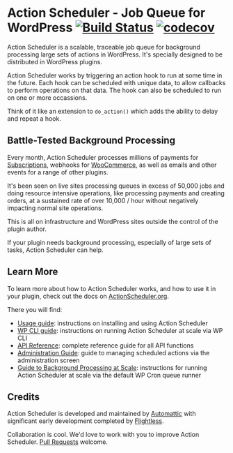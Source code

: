 # Action Scheduler - Job Queue for WordPress [![Build Status](https://travis-ci.org/woocommerce/action-scheduler.png?branch=master)](https://travis-ci.org/woocommerce/action-scheduler) [![codecov](https://codecov.io/gh/woocommerce/action-scheduler/branch/master/graph/badge.svg)](https://codecov.io/gh/woocommerce/action-scheduler)

Action Scheduler is a scalable, traceable job queue for background processing large sets of actions in WordPress. It's specially designed to be distributed in WordPress plugins.

Action Scheduler works by triggering an action hook to run at some time in the future. Each hook can be scheduled with unique data, to allow callbacks to perform operations on that data. The hook can also be scheduled to run on one or more occassions.

Think of it like an extension to `do_action()` which adds the ability to delay and repeat a hook.

## Battle-Tested Background Processing

Every month, Action Scheduler processes millions of payments for [Subscriptions](https://woocommerce.com/products/woocommerce-subscriptions/), webhooks for [WooCommerce](https://wordpress.org/plugins/woocommerce/), as well as emails and other events for a range of other plugins.

It's been seen on live sites processing queues in excess of 50,000 jobs and doing resource intensive operations, like processing payments and creating orders, at a sustained rate of over 10,000 / hour without negatively impacting normal site operations.

This is all on infrastructure and WordPress sites outside the control of the plugin author.

If your plugin needs background processing, especially of large sets of tasks, Action Scheduler can help.

## Learn More

To learn more about how to Action Scheduler works, and how to use it in your plugin, check out the docs on [ActionScheduler.org](https://actionscheduler.org).

There you will find:

- [Usage guide](https://actionscheduler.org/usage/): instructions on installing and using Action Scheduler
- [WP CLI guide](https://actionscheduler.org/wp-cli/): instructions on running Action Scheduler at scale via WP CLI
- [API Reference](https://actionscheduler.org/api/): complete reference guide for all API functions
- [Administration Guide](https://actionscheduler.org/admin/): guide to managing scheduled actions via the administration screen
- [Guide to Background Processing at Scale](https://actionscheduler.org/perf/): instructions for running Action Scheduler at scale via the default WP Cron queue runner

## Credits

Action Scheduler is developed and maintained by [Automattic](http://automattic.com/) with significant early development completed by [Flightless](https://flightless.us/).

Collaboration is cool. We'd love to work with you to improve Action Scheduler. [Pull Requests](https://github.com/woocommerce/action-scheduler/pulls) welcome.
